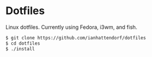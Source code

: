 # Dotfiles

Linux dotfiles. Currently using Fedora, i3wm, and fish.

```sh
$ git clone https://github.com/ianhattendorf/dotfiles
$ cd dotfiles
$ ./install
```
